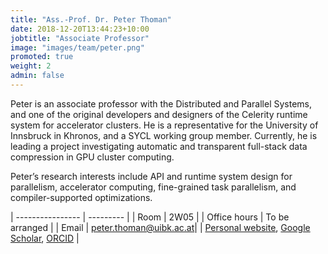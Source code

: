 ```yaml
---
title: "Ass.-Prof. Dr. Peter Thoman"
date: 2018-12-20T13:44:23+10:00
jobtitle: "Associate Professor"
image: "images/team/peter.png"
promoted: true
weight: 2
admin: false
---
```


Peter is an associate professor with the Distributed and Parallel Systems,
and one of the original developers and designers of the Celerity runtime
system for accelerator clusters.
He is a representative for the University of Innsbruck in Khronos, and a
SYCL working group member.
Currently, he is leading a project investigating automatic and
transparent full-stack data compression in GPU cluster computing.

Peter’s research interests include API and runtime system design for
parallelism, accelerator computing, fine-grained task parallelism, and
compiler-supported optimizations.

| ----------------  | --------- |
| Room              | 2W05      |
| Office hours      | To be arranged |
| Email             | [peter.thoman@uibk.ac.at](mailto:peter.thoman@uibk.ac.at)| 
| [Personal website](https://dps.uibk.ac.at/~petert/), [Google Scholar](https://scholar.google.at/citations?user=BvDZBnMAAAAJ&hl=en), [ORCID](https://orcid.org/0000-0002-4028-7451) | 
